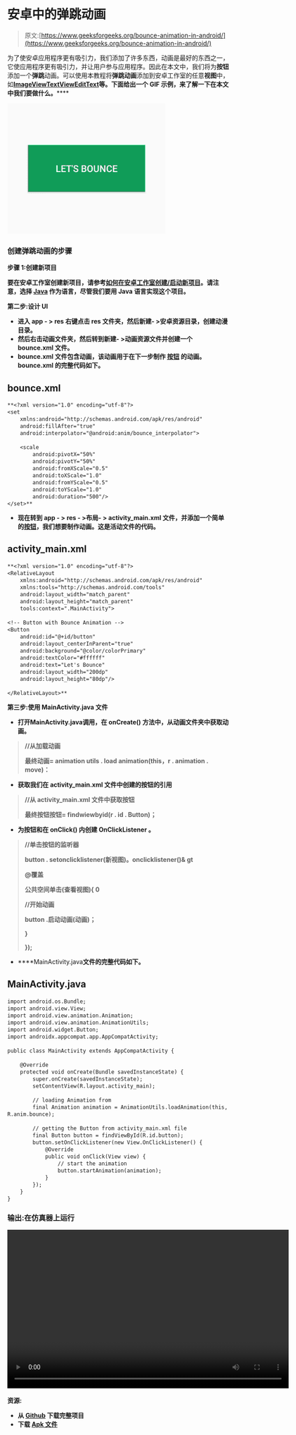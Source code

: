 # 安卓中的弹跳动画

> 原文:[https://www.geeksforgeeks.org/bounce-animation-in-android/](https://www.geeksforgeeks.org/bounce-animation-in-android/)

为了使安卓应用程序更有吸引力，我们添加了许多东西，动画是最好的东西之一，它使应用程序更有吸引力，并让用户参与应用程序。因此在本文中，我们将为**按钮**添加一个**弹跳**动画。可以使用本教程将**弹跳动画**添加到安卓工作室的任意**视图**中，如[**ImageView**](https://www.geeksforgeeks.org/imageview-in-kotlin/)**[**TextView**](https://www.geeksforgeeks.org/textview-widget-in-android-using-java-with-examples/)**[**EditText**](https://www.geeksforgeeks.org/edittext-widget-in-android-using-java-with-examples/)**等。下面给出一个 GIF 示例，来了解一下在本文中我们要做什么。******

******![bounce animation](img/7e2a393863c038c4f3678a0c08f6e1e8.png)******

### ******创建弹跳动画的步骤******

********步骤 1:创建新项目********

****要在安卓工作室创建新项目，请参考[如何在安卓工作室创建/启动新项目](https://www.geeksforgeeks.org/android-how-to-create-start-a-new-project-in-android-studio/)。请注意，选择 [Java](https://www.geeksforgeeks.org/java/) 作为语言，尽管我们要用 Java 语言实现这个项目。****

******第二步:设计 UI******

*   ****进入 **app - > res** 右键点击 **res** 文件夹，然后**新建- >安卓资源目录**，创建**动漫**目录。****
*   ****然后右击**动画**文件夹，然后转到**新建- >动画资源文件**并创建一个 **bounce.xml** 文件。****
*   ******bounce.xml** 文件包含动画，该动画用于在下一步制作 [**按钮**](https://www.geeksforgeeks.org/button-in-kotlin/) 的动画。 **bounce.xml** 的完整代码如下。****

## ****bounce.xml****

```
**<?xml version="1.0" encoding="utf-8"?>
<set 
    xmlns:android="http://schemas.android.com/apk/res/android"
    android:fillAfter="true"
    android:interpolator="@android:anim/bounce_interpolator">

    <scale
        android:pivotX="50%"
        android:pivotY="50%"
        android:fromXScale="0.5"
        android:toXScale="1.0"
        android:fromYScale="0.5"
        android:toYScale="1.0"
        android:duration="500"/>
</set>**
```

*   ****现在转到 **app - > res - >布局- > activity_main.xml** 文件，并添加一个简单的[按钮](https://www.geeksforgeeks.org/button-in-kotlin/)，我们想要制作动画。这是**活动文件的代码。******

## ****activity_main.xml****

```
**<?xml version="1.0" encoding="utf-8"?>
<RelativeLayout
    xmlns:android="http://schemas.android.com/apk/res/android"
    xmlns:tools="http://schemas.android.com/tools"
    android:layout_width="match_parent"
    android:layout_height="match_parent"
    tools:context=".MainActivity">

<!-- Button with Bounce Animation -->
<Button
    android:id="@+id/button"
    android:layout_centerInParent="true"
    android:background="@color/colorPrimary"
    android:textColor="#ffffff"
    android:text="Let's Bounce"
    android:layout_width="200dp"
    android:layout_height="80dp"/>

</RelativeLayout>**
```

******第三步:使用 MainActivity.java 文件******

*   ****打开**MainActivity.java**调用，在 **onCreate()** 方法中，从**动画**文件夹中获取动画。****

> ****//从加载动画****
> 
> ****最终动画= animation utils . load animation(this，r . animation . move)：****

*   ****获取我们在 **activity_main.xml** 文件中创建的按钮的引用****

> ****//从 activity_main.xml 文件中获取按钮****
> 
> ****最终按钮按钮= findwiewbyid(r . id . Button)；****

*   ****为**按钮**和**在 **onClick()** 内创建 **OnClickListener** 。******

> **//单击按钮的监听器**
> 
> **button . setonclicklistener(新视图)。onclicklistener()& gt**
> 
> **@覆盖**
> 
> **公共空间单击(查看视图){ 0**
> 
> **//开始动画**
> 
> **button .启动动画(动画)；**
> 
> **}**
> 
> **});**

*   ****MainActivity.java**文件的完整代码如下。**

## **MainActivity.java**

```
import android.os.Bundle;
import android.view.View;
import android.view.animation.Animation;
import android.view.animation.AnimationUtils;
import android.widget.Button;
import androidx.appcompat.app.AppCompatActivity;

public class MainActivity extends AppCompatActivity {

    @Override
    protected void onCreate(Bundle savedInstanceState) {
        super.onCreate(savedInstanceState);
        setContentView(R.layout.activity_main);

        // loading Animation from
        final Animation animation = AnimationUtils.loadAnimation(this, R.anim.bounce);

        // getting the Button from activity_main.xml file
        final Button button = findViewById(R.id.button);
        button.setOnClickListener(new View.OnClickListener() {
            @Override
            public void onClick(View view) {
                // start the animation
                button.startAnimation(animation);
            }
        });
    }
}
```

### ****输出:在仿真器上运行****

**<video class="wp-video-shortcode" id="video-485053-1" width="640" height="360" preload="metadata" controls=""><source type="video/mp4" src="https://media.geeksforgeeks.org/wp-content/uploads/20200913005044/bounce-animation-in-android-studio.mp4?_=1">[https://media.geeksforgeeks.org/wp-content/uploads/20200913005044/bounce-animation-in-android-studio.mp4](https://media.geeksforgeeks.org/wp-content/uploads/20200913005044/bounce-animation-in-android-studio.mp4)</video>**

****资源:****

*   **从 [Github](https://github.com/olyklohan/bounce-animation-in-android-studio) 下载完整项目**
*   **下载 [Apk 文件](https://github.com/olyklohan/bounce-animation-in-android-studio/blob/master/geeksforgeeks_bounce_animation/bounce%20animation%20in%20android%20studio.apk)**